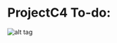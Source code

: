 # ProjectC4 To-do:
![alt tag](https://raw.githubusercontent.com/kallexander/ProjectC4/master/Other/UI_Sketches/Kalle/Sketch_Nexus6_Menu%26Gameplay2.png)